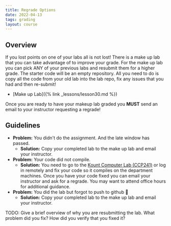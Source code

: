 ```yaml
---
title: Regrade Options
date: 2022-04-13
tags: grading
layout: course
---
```

## Overview

If you lost points on one of your labs all is not lost! There is a make up lab that you can take advantage of to improve
your grade. For the make up lab you can pick ANY of your previous labs and resubmit them for a higher grade. The starter code
will be an empty repository. All you need to do is copy all the code from your old lab into the lab repo, fix any issues that
you had and then re-submit!

- [Make up Lab]({% link _lessons/lesson30.md %})

Once you are ready to have your makeup lab graded you **MUST** send an email to your instructor requesting a regrade!

## Guidelines

- **Problem:** You didn't do the assignment. And the late window has passed.
  - **Solution:** Copy your completed lab to the make up lab and email your instructor.
- **Problem:** Your code did not compile.
  - **Solution:** You need to go to the [Kount Computer Lab (CCP241)](https://cs481.boisestate.edu/ccp-tour/index.html) or
  log in remotely and fix your code so it compiles on the department machines. Once you have your code fixed you can email
  your instructor and ask for a regrade. You may want to attend office hours for additional guidance.
- **Problem:** You did the lab but forgot to push to github 🙁
  - **Solution:** Copy your completed lab to the make up lab and email your instructor.

TODO: Give a brief overview of why you are resubmitting the lab. What problem did you fix? How did you verify that you
fixed it?
